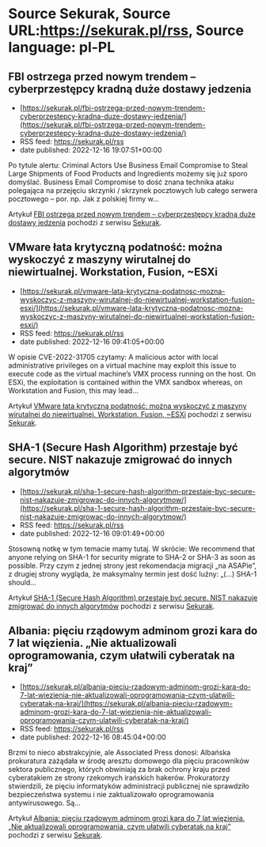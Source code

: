 # Source Sekurak, Source URL:https://sekurak.pl/rss, Source language: pl-PL

## FBI ostrzega przed nowym trendem – cyberprzestępcy kradną duże dostawy jedzenia
 - [https://sekurak.pl/fbi-ostrzega-przed-nowym-trendem-cyberprzestepcy-kradna-duze-dostawy-jedzenia/](https://sekurak.pl/fbi-ostrzega-przed-nowym-trendem-cyberprzestepcy-kradna-duze-dostawy-jedzenia/)
 - RSS feed: https://sekurak.pl/rss
 - date published: 2022-12-16 19:07:51+00:00

<p>Po tytule alertu: Criminal Actors Use Business Email Compromise to Steal Large Shipments of Food Products and Ingredients możemy się już sporo domyślać. Business Email Compromise to dość znana technika ataku polegająca na przejęciu skrzynki / skrzynek pocztowych lub całego serwera pocztowego &#8211; por. np. Jak z polskiej firmy w...</p>
<p>Artykuł <a href="https://sekurak.pl/fbi-ostrzega-przed-nowym-trendem-cyberprzestepcy-kradna-duze-dostawy-jedzenia/" rel="nofollow">FBI ostrzega przed nowym trendem &#8211; cyberprzestępcy kradną duże dostawy jedzenia</a> pochodzi z serwisu <a href="https://sekurak.pl" rel="nofollow">Sekurak</a>.</p>

## VMware łata krytyczną podatność: można wyskoczyć z maszyny wirutalnej do niewirtualnej. Workstation, Fusion, ~ESXi
 - [https://sekurak.pl/vmware-lata-krytyczna-podatnosc-mozna-wyskoczyc-z-maszyny-wirutalnej-do-niewirtualnej-workstation-fusion-esxi/](https://sekurak.pl/vmware-lata-krytyczna-podatnosc-mozna-wyskoczyc-z-maszyny-wirutalnej-do-niewirtualnej-workstation-fusion-esxi/)
 - RSS feed: https://sekurak.pl/rss
 - date published: 2022-12-16 09:41:05+00:00

<p>W opisie CVE-2022-31705 czytamy: A malicious actor with local administrative privileges on a virtual machine may exploit this issue to execute code as the virtual machine&#8217;s VMX process running on the host. On ESXi, the exploitation is contained within the VMX sandbox whereas, on Workstation and Fusion, this may lead...</p>
<p>Artykuł <a href="https://sekurak.pl/vmware-lata-krytyczna-podatnosc-mozna-wyskoczyc-z-maszyny-wirutalnej-do-niewirtualnej-workstation-fusion-esxi/" rel="nofollow">VMware łata krytyczną podatność: można wyskoczyć z maszyny wirutalnej do niewirtualnej. Workstation, Fusion, ~ESXi</a> pochodzi z serwisu <a href="https://sekurak.pl" rel="nofollow">Sekurak</a>.</p>

## SHA-1 (Secure Hash Algorithm) przestaje być secure. NIST nakazuje zmigrować do innych algorytmów
 - [https://sekurak.pl/sha-1-secure-hash-algorithm-przestaje-byc-secure-nist-nakazuje-zmigrowac-do-innych-algorytmow/](https://sekurak.pl/sha-1-secure-hash-algorithm-przestaje-byc-secure-nist-nakazuje-zmigrowac-do-innych-algorytmow/)
 - RSS feed: https://sekurak.pl/rss
 - date published: 2022-12-16 09:01:49+00:00

<p>Stosowną notkę w tym temacie mamy tutaj. W skrócie: We recommend that anyone relying on SHA-1 for security migrate to SHA-2 or SHA-3 as soon as possible. Przy czym z jednej strony jest rekomendacja migracji &#8222;na ASAPie&#8221;, z drugiej strony wygląda, że maksymalny termin jest dość luźny: &#8222;(&#8230;) SHA-1 should...</p>
<p>Artykuł <a href="https://sekurak.pl/sha-1-secure-hash-algorithm-przestaje-byc-secure-nist-nakazuje-zmigrowac-do-innych-algorytmow/" rel="nofollow">SHA-1 (Secure Hash Algorithm) przestaje być secure. NIST nakazuje zmigrować do innych algorytmów</a> pochodzi z serwisu <a href="https://sekurak.pl" rel="nofollow">Sekurak</a>.</p>

## Albania: pięciu rządowym adminom grozi kara do 7 lat więzienia. „Nie aktualizowali oprogramowania, czym ułatwili cyberatak na kraj”
 - [https://sekurak.pl/albania-pieciu-rzadowym-adminom-grozi-kara-do-7-lat-wiezienia-nie-aktualizowali-oprogramowania-czym-ulatwili-cyberatak-na-kraj/](https://sekurak.pl/albania-pieciu-rzadowym-adminom-grozi-kara-do-7-lat-wiezienia-nie-aktualizowali-oprogramowania-czym-ulatwili-cyberatak-na-kraj/)
 - RSS feed: https://sekurak.pl/rss
 - date published: 2022-12-16 08:45:04+00:00

<p>Brzmi to nieco abstrakcyjnie, ale Associated Press donosi: Albańska prokuratura zażądała w środę aresztu domowego dla pięciu pracowników sektora publicznego, których obwiniają za brak ochrony kraju przed cyberatakiem ze strony rzekomych irańskich hakerów. Prokuratorzy stwierdzili, że pięciu informatyków administracji publicznej nie sprawdziło bezpieczeństwa systemu i nie zaktualizowało oprogramowania antywirusowego. Są...</p>
<p>Artykuł <a href="https://sekurak.pl/albania-pieciu-rzadowym-adminom-grozi-kara-do-7-lat-wiezienia-nie-aktualizowali-oprogramowania-czym-ulatwili-cyberatak-na-kraj/" rel="nofollow">Albania: pięciu rządowym adminom grozi kara do 7 lat więzienia. &#8222;Nie aktualizowali oprogramowania, czym ułatwili cyberatak na kraj&#8221;</a> pochodzi z serwisu <a href="https://sekurak.pl" rel="nofollow">Sekurak</a>.</p>
